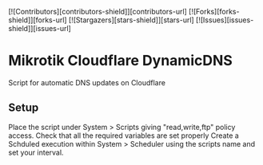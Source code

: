 [![Contributors][contributors-shield]][contributors-url]
[![Forks][forks-shield]][forks-url]
[![Stargazers][stars-shield]][stars-url]
[![Issues][issues-shield]][issues-url]

# Mikrotik Cloudflare DynamicDNS
Script for automatic DNS updates on Cloudflare

## Setup
Place the script under System > Scripts giving "read,write,ftp" policy access.
Check that all the required variables are set properly
Create a Schduled execution within System > Scheduler using the scripts name and set your interval.

